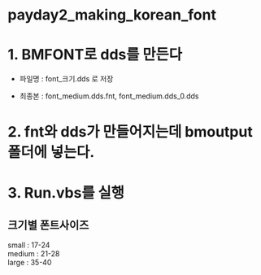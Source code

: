 # payday2_making_korean_font

# 1. BMFONT로 dds를 만든다


- 파일명 : font_크기.dds 로 저장


- 최종본 : font_medium.dds.fnt, font_medium.dds_0.dds





# 2. fnt와 dds가 만들어지는데 bmoutput 폴더에 넣는다.


# 3. Run.vbs를 실행




## 크기별 폰트사이즈<br>
small : 17-24<br>
medium : 21-28<br>
large : 35-40<br>
